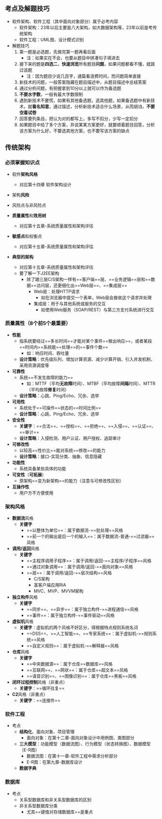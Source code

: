 ## 考点及解题技巧

- 软件架构、软件工程（其中面向对象部分）属于必考内容
  - 软件架构：23年以后主要是八大架构，如大数据架构等，23年以前是考传统架构
  - 软件工程：UML图、设计模式识别
- 解题技巧
  1. 第一题是必选题，先做完第一题再看后面
     - 注：如果实在不会，也要从题目中拼凑句子填进去
  2. 接下来的题是**四选二**，**快速浏览**所有题目**问题**，如果问题都看不懂，就跳过该题
     - 注：因为题目少说几百字，通篇看浪费时间，而问题简单直接
  3. 新技术的问题，一般答案隐藏在题目描述中，从题目描述中总结答案
  4. 通过分析问题，有把握拿到10分以上就可以作为备选题
  5. **不要水字数**，一般有最大字数限制
  6. 遇到新技术不要慌，如果有其他备选题，选其他题，如果备选题中有新技术，就**看名知意**，通过描述，分析新技术适合什么场景，从而胡诌，**不要空着试卷**
  7. 回答要列条目，把认为对的都写上，多写不扣分，少写一定扣分
  8. 如果题目中给了多个方案，并说某某方案更好，就要顺着题目回答，分析该方案为什么好，不要选其他方案，也不要写该方案的缺点

## 传统架构

### 必须掌握知识点

- 软件**架构风格**
  - 对应第十四章 软件架构设计
- 架构**风险**
- 风险点与非风险点
- **质量属性**和**效用树**
  - 对应第十五章-系统质量属性和架构评估

- **敏感点**和权衡点
  - 对应第十五章-系统质量属性和架构评估

- **典型的架构**
  - 对应第十五章-系统质量属性和架构评估
  - 要了解一下J2EE架构
    - 除了跟三层C/S架构一样有==客户端==层、==业务逻辑==层和==数据==访问层，还更细化出==Web层==、==集成层==
      - Web层：处理HTTP请求
        - 如在浏览器中提交一个表单，Web层会接收这个请求并处理
      - 集成层：用于与其他系统或服务的交互
        - 如使用Web服务（SOAP/REST）与第三方支付系统进行交互


### 质量属性（8个前5个最重要）

- **性能**
  - 指系统要经过==多长时间==才能对某个事件==做出响应==，或者某段==时间内==系统能==处理==的==事件个数==
    - 如：响应时间、吞吐量
  - **设计策略**：优先级队列、增加计算资源、减少计算开销、引入并发机制、采用资源调度等
- **可靠性**
  - 系统==不发生故障的能力==
    - 如：MTTF（平均**无故障**时间）、MTBF（平均故障**间隔**时间）、MTTR（平均故障**修复**时间）
  - **设计策略**：心跳、Ping/Echo、冗余、选举
- **可用性**
  - 系统处于==可操作==状态的==时间比例==
  - **设计策略**：心跳、Ping/Echo、冗余、选举
- **安全性**
  - **关键字**：==合法==、==授权==、==拒绝==、==入侵==、==认证==、==审计==
  - **设计策略**：入侵检测、用户认证、用户授权、追踪审计
- **可修改性**
  - 以较高==性价比==能对系统==修改==的能力
  - **设计策略**：接口-实现分类、抽象、信息隐藏
- **功能性**
  - 系统具备某些具体的功能
- **可变性**（**可拓展**）
  - 原架构==变为新架构==的能力（注意与可修改性区别）
- **互操作性**
  - 用户方不方便使用

### 架构风格

- **数据流**风格
  - **关键字**
    - ==以整体为单位==：属于数据流-==批处理==风格
    - ==前一个的输出是后一个的输入==：属于数据流-普通-==过滤器==风格
- **调用/返回**风格
  - **关键字**
    - ==主程序调用子程序==：属于调用/返回-==主程序/子程序==风格
    - ==通过对象调用==：属于调用/返回-==面向对象==风格
    - ==层==：属于调用/返回-==层次结构==风格
      - C/S架构
      - 富客户端应用RIA
      - MVC、MVP、MVVM架构
- **独立构件**风格
  - **关键字**
    - ==同步==、==异步==：属于独立构件-==进程通信==风格
    - ==事件==：属于独立构件-==事件驱动==风格
- **虚拟机**风格
  - **关键字**：虚拟机的两个风格不好区分，得根据特点规则系统名词
    - ==DSS==、==人工智能==、==专家系统==：属于虚拟机-==规则系统==风格
    - ==自定义规则==：属于虚拟机-==解释器==风格
- **仓库**风格
  - **关键字**
    - ==中央数据源==：属于仓库==数据库==风格
    - ==互联网==、==网状==：属于仓库==超文本==风格
    - ==语音识别==、==图像识别==：属于仓库==黑板==风格
- **闭环过程控制**风格（非重点）
  - **关键字**：==循环往复==
- **C2**风格（非重点）
  - **关键字**：==连接件==

### 软件工程

- 考点
  - **结构化**、面向对象、项目管理
    - 面向对象：在第十二章-面向对象设计中用例图、类图部分
  - **三大模型**：功能模型（数据流图）、行为模型（状态转换图）、数据模型（E-R图）
    - 数据流图：在第十一章-软件工程中需求分析部分
    - E-R图：在第九章-数据库设计
  - **数据字典**

### 数据库

- 考点
  - 关系型数据库和非关系型数据库的区别
  - 非关系型数据库分类
    - 尤其==键值对存储数据库==是重点